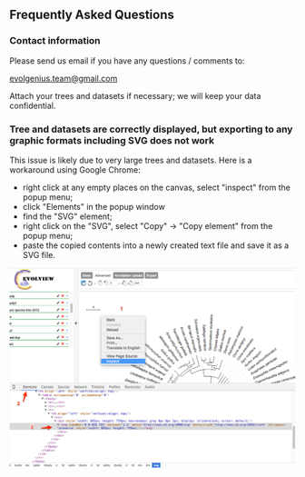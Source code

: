## Frequently Asked Questions

### Contact information

Please send us email if you have any questions / comments to:

evolgenius.team@gmail.com

Attach your trees and datasets if necessary; we will keep your data confidential.

### Tree and datasets are correctly displayed, but exporting to any graphic formats including SVG does not work

This issue is likely due to very large trees and datasets.
Here is a workaround using Google Chrome:
* right click at any empty places on the canvas, select "inspect" from the popup menu;
* click "Elements" in the popup window
* find the "SVG" element;
* right click on the "SVG", select "Copy" -> "Copy element" from the popup menu;
* paste the copied contents into a newly created text file and save it as a SVG file.

![](images/FAQs_faq_save_largefile.png)
